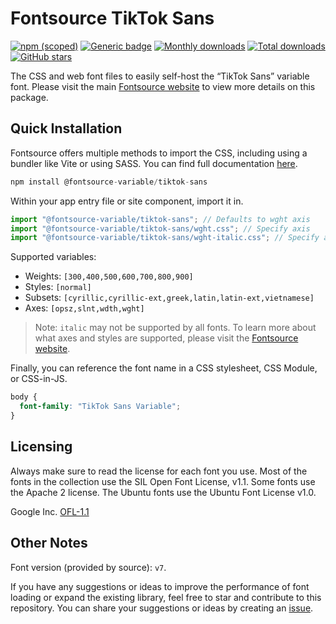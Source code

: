 # Fontsource TikTok Sans

[![npm (scoped)](https://img.shields.io/npm/v/@fontsource-variable/tiktok-sans?color=brightgreen)](https://www.npmjs.com/package/@fontsource-variable/tiktok-sans) [![Generic badge](https://img.shields.io/badge/fontsource-passing-brightgreen)](https://github.com/fontsource/fontsource) [![Monthly downloads](https://badgen.net/npm/dm/@fontsource-variable/tiktok-sans)](https://github.com/fontsource/fontsource) [![Total downloads](https://badgen.net/npm/dt/@fontsource-variable/tiktok-sans)](https://github.com/fontsource/fontsource) [![GitHub stars](https://img.shields.io/github/stars/fontsource/fontsource.svg?style=social&label=Star)](https://github.com/fontsource/fontsource/stargazers)

The CSS and web font files to easily self-host the “TikTok Sans” variable font. Please visit the main [Fontsource website](https://fontsource.org/fonts/tiktok-sans) to view more details on this package.

## Quick Installation

Fontsource offers multiple methods to import the CSS, including using a bundler like Vite or using SASS. You can find full documentation [here](https://fontsource.org/docs/getting-started/introduction).

```javascript
npm install @fontsource-variable/tiktok-sans
```

Within your app entry file or site component, import it in.

```javascript
import "@fontsource-variable/tiktok-sans"; // Defaults to wght axis
import "@fontsource-variable/tiktok-sans/wght.css"; // Specify axis
import "@fontsource-variable/tiktok-sans/wght-italic.css"; // Specify axis and style
```

Supported variables:
- Weights: `[300,400,500,600,700,800,900]`
- Styles: `[normal]`
- Subsets: `[cyrillic,cyrillic-ext,greek,latin,latin-ext,vietnamese]`
- Axes: `[opsz,slnt,wdth,wght]`

> Note: `italic` may not be supported by all fonts. To learn more about what axes and styles are supported, please visit the [Fontsource website](https://fontsource.org/fonts/tiktok-sans).

Finally, you can reference the font name in a CSS stylesheet, CSS Module, or CSS-in-JS.

```css
body {
  font-family: "TikTok Sans Variable";
}
```

## Licensing
Always make sure to read the license for each font you use. Most of the fonts in the collection use the SIL Open Font License, v1.1. Some fonts use the Apache 2 license. The Ubuntu fonts use the Ubuntu Font License v1.0.

Google Inc.
[OFL-1.1](http://scripts.sil.org/OFL)

## Other Notes
Font version (provided by source): `v7`.

If you have any suggestions or ideas to improve the performance of font loading or expand the existing library, feel free to star and contribute to this repository. You can share your suggestions or ideas by creating an [issue](https://github.com/fontsource/fontsource/issues).